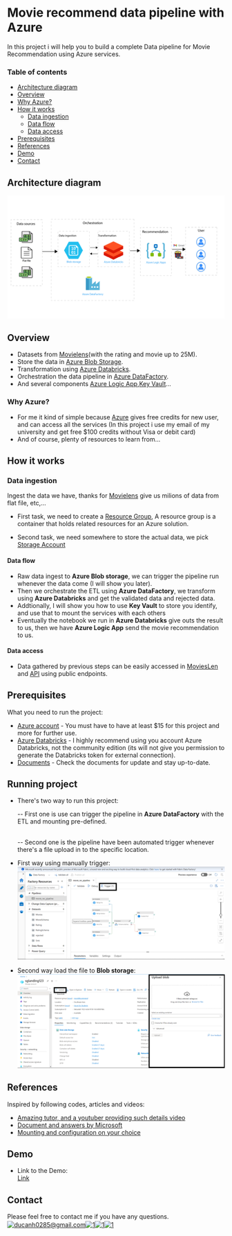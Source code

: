 # Movie recommend data pipeline with Azure

In this project i will help you to build a complete Data pipeline for Movie Recommendation using Azure services. 

### Table of contents

* [Architecture diagram](#architecture-diagram)
* [Overview](#overview)
* [Why Azure?](#why-azure)
* [How it works](#how-it-works)
    * [Data ingestion](#data-ingestion)
    * [Data flow](#data-flow)
    * [Data access](#data-access)
* [Prerequisites](#prerequisites)
* [References](#references)
* [Demo](#demo)
* [Contact](#contact)

## Architecture diagram

![](./Images/movieRecImg.png)

## Overview
* Datasets from [Movielens](https://grouplens.org/datasets/movielens/)(with the rating and movie up to 25M).
* Store the data in [Azure Blob Storage](https://azure.microsoft.com/en-us/products/storage/blobs).
* Transformation using [Azure Databricks](https://azure.microsoft.com/en-us/products/databricks).
* Orchestration the data pipeline in [Azure DataFactory](https://azure.microsoft.com/en-us/products/data-factory).
* And several components [Azure Logic App](https://learn.microsoft.com/en-us/azure/logic-apps/logic-apps-overview),[Key Vault](https://azure.microsoft.com/en-us/products/key-vault)...


### Why Azure?
*  For me it kind of simple because [Azure](https://azure.microsoft.com/en-us/free/students) gives free credits for new user, and can access all the services (In this project i use my email of my university and get free $100 credits without Visa or debit card)
* And of course, plenty of resources to learn from...

## How it works

###  Data ingestion
Ingest the data we have, thanks for [Movielens](https://grouplens.org/datasets/movielens/) give us milions of data from flat file, etc,...

- First task, we need to create a [Resource Group](https://learn.microsoft.com/en-us/azure/azure-resource-manager/management/manage-resource-groups-portal), A resource group is a container that holds related resources for an Azure solution.

- Second task, we need somewhere to store the actual data, we pick [Storage Account](https://learn.microsoft.com/en-us/azure/storage/common/storage-account-overview)

#### Data flow
- Raw data ingest to **Azure Blob storage**, we can trigger the pipeline run whenever the data come (I will show you later).
- Then we orchestrate the ETL using **Azure DataFactory**, we transform using **Azure Databricks** and get the validated data and rejected data.
- Addtionally, I will show you how to use **Key Vault** to store you identify, and use that to mount the services with each others
- Eventually the notebook we run in **Azure Databricks** give outs the result to us, then we have **Azure Logic App** send the movie recommendation to us.

#### Data access
- Data gathered by previous steps can be easily accessed in [MoviesLen](api) and [API](api) using public endpoints.

<!-- PREREQUISITES -->
## Prerequisites
What you need to run the project:
- [Azure account](https://azure.microsoft.com/en-us/) - You must have to have at least $15 for this project and more for further use.
- [Azure Databricks](https://azure.microsoft.com/en-us/products/databricks) - I highly recommend using you account Azure Databricks, not the community edition (its will not give you permission to generate the Databricks token for external connection).
- [Documents](https://portal.azure.com/#home) - Check the documents for update and stay up-to-date.
<!-- RUNNING PROJECT -->
## Running project
- There's two way to run this project:

    -- First one is use can trigger the pipeline in **Azure DataFactory** with the ETL and mounting pre-defined.

    <br>
    -- Second one is the pipeline have been automated trigger whenever there's a file upload in to the specific location.

- First way using manually trigger:  
  ![](./Images/datafactory.png)

- Second way load the file to **Blob storage**:
  ![](./Images/triggerwhenfilecomADF.png)

<!-- REFERENCES -->
## References
Inspired by following codes, articles and videos:

* [Amazing tutor, and a youtuber providing such details video](https://github.com/yourhadooptutor)
* [Document and answers by Microsoft](https://azure.microsoft.com/en-us/)
* [Mounting and configuration on your choice](https://www.youtube.com/watch?v=8YL8T0kw75M)

## Demo
- Link to the Demo:  
  [Link](https://www.youtube.com/playlist?list=PLId1IInL1tup-76xOBJcgUi2A5fy2eGTc)


<!-- CONTACT -->
## Contact
Please feel free to contact me if you have any questions.
<a href="https://ducanh0285@gmail.com" target="blank"><img align="center" src="https://img.icons8.com/color/48/000000/gmail--v2.png" alt="ducanh0285@gmail.com" height="30" width="40" /></a><a href="https://www.facebook.com/ducanh.pp" target="blank"><img align="center" src="https://raw.githubusercontent.com/rahuldkjain/github-profile-readme-generator/master/src/images/icons/Social/facebook.svg" alt="1" height="30" width="40" /></a><a href="https://twitter.com/Ducann02Nguyen" target="blank"><img align="center" src="https://raw.githubusercontent.com/rahuldkjain/github-profile-readme-generator/master/src/images/icons/Social/twitter.svg" alt="1" height="30" width="40" /></a><a href="https://www.linkedin.com/in/%C4%91%E1%BB%A9c-anh-nguy%E1%BB%85n-026404229/" target="blank"><img align="center" src="https://raw.githubusercontent.com/rahuldkjain/github-profile-readme-generator/master/src/images/icons/Social/linked-in-alt.svg" alt="1" height="30" width="40" /></a>
